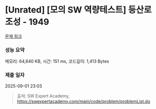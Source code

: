 # [Unrated] [모의 SW 역량테스트] 등산로 조성 - 1949 

[문제 링크](https://swexpertacademy.com/main/code/problem/problemDetail.do?contestProbId=AV5PoOKKAPIDFAUq) 

### 성능 요약

메모리: 64,640 KB, 시간: 151 ms, 코드길이: 1,413 Bytes

### 제출 일자

2025-09-01 23:03



> 출처: SW Expert Academy, https://swexpertacademy.com/main/code/problem/problemList.do